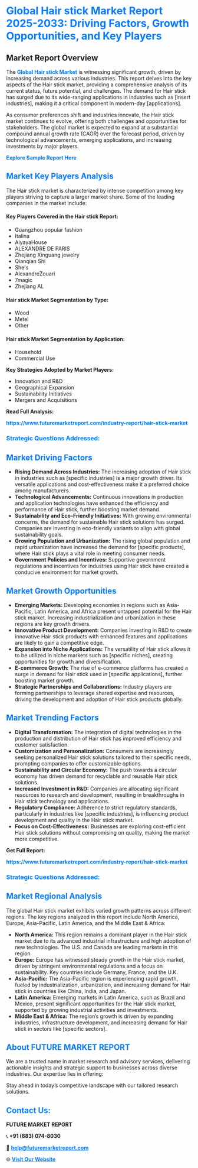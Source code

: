 <h1 style="color: #007BFF;">Global Hair stick Market Report 2025-2033: Driving Factors, Growth Opportunities, and Key Players</h1>

<section id="overview">
<h2>Market Report Overview</h2>
<p>The <a href="https://www.futuremarketreport.com/industry-report/hair-stick-market" style="color: #007BFF; text-decoration: none;"><strong>Global Hair stick Market</strong></a> is witnessing significant growth, driven by increasing demand across various industries. This report delves into the key aspects of the Hair stick market, providing a comprehensive analysis of its current status, future potential, and challenges. The demand for Hair stick has surged due to its wide-ranging applications in industries such as [insert industries], making it a critical component in modern-day [applications].</p>
<p>As consumer preferences shift and industries innovate, the Hair stick market continues to evolve, offering both challenges and opportunities for stakeholders. The global market is expected to expand at a substantial compound annual growth rate (CAGR) over the forecast period, driven by technological advancements, emerging applications, and increasing investments by major players.</p>
</section>

<section id="overview">
<p><a href="https://www.futuremarketreport.com/request-sample/reportId=56318" style="color: #007BFF; text-decoration: none;"><strong>Explore Sample Report Here</strong></a></p>
</section>

<section id="key-players">
<h2 style="color: #007BFF;">Market Key Players Analysis</h2>
<p>The Hair stick market is characterized by intense competition among key players striving to capture a larger market share. Some of the leading companies in the market include:</p>
<h4>Key Players Covered in the Hair stick Report:</h4>
<ul><li>Guangzhou popular fashion</li><li>Italina</li><li>AiyayaHouse</li><li>ALEXANDRE DE PARIS</li><li>Zhejiang Xinguang jewelry</li><li>Qianqian Shi</li><li>She&#039;s</li><li>AlexandreZouari</li><li>7magic</li><li>Zhejiang AL</li></ul>
<h4>Hair stick Market Segmentation by Type:</h4>
<ul><li>Wood</li><li>Metel</li><li>Other</li></ul>

<h4>Hair stick Market Segmentation by Application:</h4>
<ul><li>Household</li><li>Commercial Use</li></ul>
<p><strong>Key Strategies Adopted by Market Players:</strong></p>
<ul>
<li>Innovation and R&D</li>
<li>Geographical Expansion</li>
<li>Sustainability Initiatives</li>
<li>Mergers and Acquisitions</li>
</ul>
</section>

<section>
<p><strong>Read Full Analysis: </strong></p><a href="https://www.futuremarketreport.com/industry-report/hair-stick-market" style="color: #007BFF; text-decoration: none;"><strong>https://www.futuremarketreport.com/industry-report/hair-stick-market</strong></a>
<h3 style="color: #007BFF;">Strategic Questions Addressed:</h3>
</section>

<section id="driving-factors">
<h2 style="color: #007BFF;">Market Driving Factors</h2>
<ul>
<li><strong>Rising Demand Across Industries:</strong> The increasing adoption of Hair stick in industries such as [specific industries] is a major growth driver. Its versatile applications and cost-effectiveness make it a preferred choice among manufacturers.</li>
<li><strong>Technological Advancements:</strong> Continuous innovations in production and application technologies have enhanced the efficiency and performance of Hair stick, further boosting market demand.</li>
<li><strong>Sustainability and Eco-Friendly Initiatives:</strong> With growing environmental concerns, the demand for sustainable Hair stick solutions has surged. Companies are investing in eco-friendly variants to align with global sustainability goals.</li>
<li><strong>Growing Population and Urbanization:</strong> The rising global population and rapid urbanization have increased the demand for [specific products], where Hair stick plays a vital role in meeting consumer needs.</li>
<li><strong>Government Policies and Incentives:</strong> Supportive government regulations and incentives for industries using Hair stick have created a conducive environment for market growth.</li>
</ul>
</section>

<section id="growth-opportunities">
<h2 style="color: #007BFF;">Market Growth Opportunities</h2>
<ul>
<li><strong>Emerging Markets:</strong> Developing economies in regions such as Asia-Pacific, Latin America, and Africa present untapped potential for the Hair stick market. Increasing industrialization and urbanization in these regions are key growth drivers.</li>
<li><strong>Innovative Product Development:</strong> Companies investing in R&D to create innovative Hair stick products with enhanced features and applications are likely to gain a competitive edge.</li>
<li><strong>Expansion into Niche Applications:</strong> The versatility of Hair stick allows it to be utilized in niche markets such as [specific niches], creating opportunities for growth and diversification.</li>
<li><strong>E-commerce Growth:</strong> The rise of e-commerce platforms has created a surge in demand for Hair stick used in [specific applications], further boosting market growth.</li>
<li><strong>Strategic Partnerships and Collaborations:</strong> Industry players are forming partnerships to leverage shared expertise and resources, driving the development and adoption of Hair stick products globally.</li>
</ul>
</section>

<section id="trending-factors">
<h2 style="color: #007BFF;">Market Trending Factors</h2>
<ul>
<li><strong>Digital Transformation:</strong> The integration of digital technologies in the production and distribution of Hair stick has improved efficiency and customer satisfaction.</li>
<li><strong>Customization and Personalization:</strong> Consumers are increasingly seeking personalized Hair stick solutions tailored to their specific needs, prompting companies to offer customizable options.</li>
<li><strong>Sustainability and Circular Economy:</strong> The push towards a circular economy has driven demand for recyclable and reusable Hair stick solutions.</li>
<li><strong>Increased Investment in R&D:</strong> Companies are allocating significant resources to research and development, resulting in breakthroughs in Hair stick technology and applications.</li>
<li><strong>Regulatory Compliance:</strong> Adherence to strict regulatory standards, particularly in industries like [specific industries], is influencing product development and quality in the Hair stick market.</li>
<li><strong>Focus on Cost-Effectiveness:</strong> Businesses are exploring cost-efficient Hair stick solutions without compromising on quality, making the market more competitive.</li>
</ul>
</section>

<section>
<p><strong>Get Full Report: </strong></p><a href="https://www.futuremarketreport.com/industry-report/hair-stick-market" style="color: #007BFF; text-decoration: none;"><strong>https://www.futuremarketreport.com/industry-report/hair-stick-market</strong></a>
<h3 style="color: #007BFF;">Strategic Questions Addressed:</h3>
</section>


<section id="regional-analysis">
<h2 style="color: #007BFF;">Market Regional Analysis</h2>
<p>The global Hair stick market exhibits varied growth patterns across different regions. The key regions analyzed in this report include North America, Europe, Asia-Pacific, Latin America, and the Middle East & Africa:</p>
<ul>
<li><strong>North America:</strong> This region remains a dominant player in the Hair stick market due to its advanced industrial infrastructure and high adoption of new technologies. The U.S. and Canada are leading markets in this region.</li>
<li><strong>Europe:</strong> Europe has witnessed steady growth in the Hair stick market, driven by stringent environmental regulations and a focus on sustainability. Key countries include Germany, France, and the U.K.</li>
<li><strong>Asia-Pacific:</strong> The Asia-Pacific region is experiencing rapid growth, fueled by industrialization, urbanization, and increasing demand for Hair stick in countries like China, India, and Japan.</li>
<li><strong>Latin America:</strong> Emerging markets in Latin America, such as Brazil and Mexico, present significant opportunities for the Hair stick market, supported by growing industrial activities and investments.</li>
<li><strong>Middle East & Africa:</strong> The region’s growth is driven by expanding industries, infrastructure development, and increasing demand for Hair stick in sectors like [specific sectors].</li>
</ul>
</section>

<footer>
<h2 style="color: #007BFF;">About FUTURE MARKET REPORT</h2>
<p>We are a trusted name in market research and advisory services, delivering actionable insights and strategic support to businesses across diverse industries. Our expertise lies in offering:</p>

<p>Stay ahead in today’s competitive landscape with our tailored research solutions.</p>

<h2 style="color: #007BFF;">Contact Us:</h2>
<p><strong>FUTURE MARKET REPORT</strong></p>
<p>📞 <strong>+91 (883) 074-8030</strong></p>
<p>📧 <strong><a href="mailto:help@futuremarketreport.com" style="color: #007BFF;">help@futuremarketreport.com</a></strong></p>
<p>🌐 <strong><a href="https://www.futuremarketreport.com/" style="color: #007BFF;">Visit Our Website</a></strong></p>
</footer>